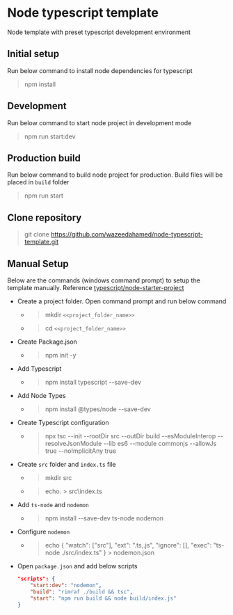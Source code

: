 # Node typescript template
Node template with preset typescript development environment

## Initial setup
Run below command to install node dependencies for typescript
> npm install

## Development
Run below command to start node project in development mode
> npm run start:dev

## Production build
Run below command to build node project for production. Build files will be placed in `build` folder
> npm run start

## Clone repository
> git clone https://github.com/wazeedahamed/node-typescript-template.git

## Manual Setup
Below are the commands (windows command prompt) to setup the template manually. Reference [typescript/node-starter-project](https://khalilstemmler.com/blogs/typescript/node-starter-project/)

- Create a project folder. Open command prompt and run below command
    - > mkdir `<<project_folder_name>>`
    - > cd `<<project_folder_name>>`
- Create Package.json
    - > npm init -y
- Add Typescript
    - > npm install typescript --save-dev
- Add Node Types
    - > npm install @types/node --save-dev
- Create Typescript configuration
    - > npx tsc --init --rootDir src --outDir build --esModuleInterop --resolveJsonModule --lib es6 --module commonjs --allowJs true --noImplicitAny true
- Create `src` folder and `index.ts` file
    - > mkdir src
    - > echo. > src\index.ts
- Add `ts-node` and `nodemon`
    - > npm install --save-dev ts-node nodemon
- Configure `nodemon`
    - > echo { "watch": ["src"], "ext": ".ts,.js", "ignore": [], "exec": "ts-node ./src/index.ts" } > nodemon.json
- Open `package.json` and add below scripts
    ```json
    "scripts": {
        "start:dev": "nodemon",
        "build": "rimraf ./build && tsc",
        "start": "npm run build && node build/index.js"
    }
    ```